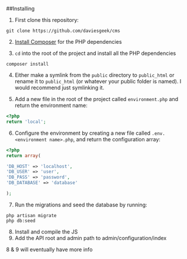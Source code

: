 ##Installing

1. First clone this repository:

```
git clone https://github.com/daviesgeek/cms
```

2. [Install Composer](https://getcomposer.org/download/) for the PHP dependencies

3. `cd` into the root of the project and install all the PHP dependencies

```shell
composer install
```

4. Either make a symlink from the `public` directory to `public_html` or rename it to `public_html` (or whatever your public folder is named). I would recommend just symlinking it.

5. Add a new file in the root of the project called `environment.php` and return the environment name:
```php
<?php 
return 'local';
```

6. Configure the environment by creating a new file called `.env.<environment name>.php`, and return the configuration array:
```php
<?php 
return array(

'DB_HOST' => 'localhost',
'DB_USER' => 'user',
'DB_PASS' => 'password',
'DB_DATABASE' => 'database'

);
```

7. Run the migrations and seed the database by running:
```
php artisan migrate
php db:seed
```

8. Install and compile the JS
9. Add the API root and admin path to admin/configuration/index


8 & 9 will eventually have more info
